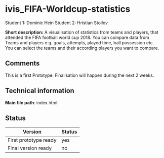 # ivis_FIFA-Worldcup-statistics

Student 1: Dominic Hein
Student 2: Hristian Stoilov

**Short description:**
 A visualisation of statistics from teams and players, that  attended the FIFA football world cup 2018. You can compare data from Teams and players e.g. goals, attempts, played time, ball possession etc.
 You can select the teams and their according  players you want to compare.

## Comments
This is a first Prototype. Finalisation will happen during the next 2 weeks.

## Technical information
**Main file path**: index.html


## Status
|Version|Status|
|--|--|
|First prototype ready | yes |
|Final version ready  | no |